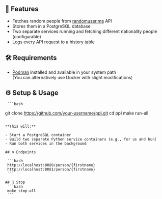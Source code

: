 ## 🚀 Features

- Fetches random people from [randomuser.me](https://randomuser.me) API
- Stores them in a PostgreSQL database
- Two separate services running and fetching different nationality people (configurable)
- Logs every API request to a history table

## 🛠️ Requirements

- [Podman](https://podman.io/) installed and available in your system path  
  (You can alternatively use Docker with slight modifications)

## ⚙️ Setup & Usage

     ```bash
   git clone https://github.com/your-username/ppl.git
   cd ppl
   make run-all
   ```

**This will:**

- Start a PostgreSQL container
- Build two separate Python service containers (e.g., for us and hun)
- Run both services in the background

## ⚙️ Endpoints

    ```bash
    http://localhost:8080/person/{firstname}
    http://localhost:8081/person/{firstname}
    ```

## 🛑 Stop
    ```bash
    make stop-all
    ```
